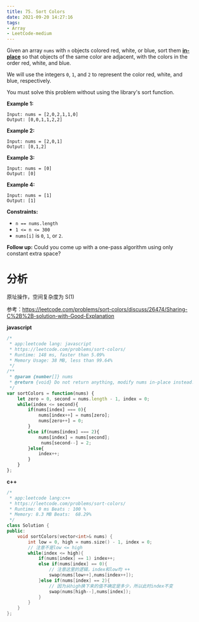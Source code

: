 ```yaml
---
title: 75. Sort Colors
date: 2021-09-20 14:27:16
tags:
- Array
- LeetCode-medium
---
```


Given an array `nums` with `n` objects colored red, white, or blue, sort them **[in-place](https://en.wikipedia.org/wiki/In-place_algorithm)** so that objects of the same color are adjacent, with the colors in the order red, white, and blue.

We will use the integers `0`, `1`, and `2` to represent the color red, white, and blue, respectively.

You must solve this problem without using the library's sort function.



**Example 1:**

```
Input: nums = [2,0,2,1,1,0]
Output: [0,0,1,1,2,2]
```

   <!-- more -->

**Example 2:**

```
Input: nums = [2,0,1]
Output: [0,1,2]
```

**Example 3:**

```
Input: nums = [0]
Output: [0]
```

**Example 4:**

```
Input: nums = [1]
Output: [1]
```

 

**Constraints:**

- `n == nums.length`
- `1 <= n <= 300`
- `nums[i]` is `0`, `1`, or `2`.

 

**Follow up:** Could you come up with a one-pass algorithm using only constant extra space?

# 分析

原址操作，空间复杂度为 S(1)

参考：https://leetcode.com/problems/sort-colors/discuss/26474/Sharing-C%2B%2B-solution-with-Good-Explanation

**javascript**

```javascript
/*
 * app:leetcode lang: javascript
 * https://leetcode.com/problems/sort-colors/
 * Runtime: 148 ms, faster than 5.09%
 * Memory Usage: 38 MB, less than 99.64%
 */
/**
 * @param {number[]} nums
 * @return {void} Do not return anything, modify nums in-place instead.
 */
var sortColors = function(nums) {
    let zero = 0, second = nums.length - 1, index = 0;
    while(index <= second){
        if(nums[index] === 0){
            nums[index++] = nums[zero];
            nums[zero++] = 0;
        }
        else if(nums[index] === 2){
            nums[index] = nums[second];
             nums[second--] = 2;
        }else{
            index++;
        }
    }
};
```
**c++**

```c++
/*
 * app:leetcode lang:c++
 * https://leetcode.com/problems/sort-colors/
 * Runtime: 0 ms Beats : 100 %
 * Memory: 8.3 MB Beats:  68.29% 
 */
class Solution {
public:
    void sortColors(vector<int>& nums) {
        int low = 0, high = nums.size() - 1, index = 0;
        // 注意不是low <= high
        while(index <= high){
            if(nums[index] == 1) index++;
            else if(nums[index] == 0){
                // 注意这里的逻辑，index和low均 ++
                swap(nums[low++],nums[index++]);
            }else if(nums[index] == 2){
                // 因为从high换下来的值不确定是多少，所以此时index不变
                swap(nums[high--],nums[index]);
            }
        }
    }
};
```

